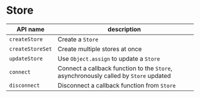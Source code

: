 # Store

| API name         | description                                                                          |
| ---------------- | ------------------------------------------------------------------------------------ |
| `createStore`    | Create a `Store`                                                                     |
| `createStoreSet` | Create multiple stores at once                                                       |
| `updateStore`    | Use `Object.assign` to update a `Store`                                              |
| `connect`        | Connect a callback function to the `Store`, asynchronously called by `Store` updated |
| `disconnect`     | Disconnect a callback function from `Store`                                          |
